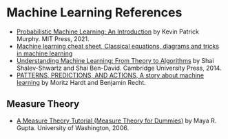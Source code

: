 # Machine Learning References

-  [Probabilistic Machine Learning: An Introduction](https://probml.github.io/pml-book/book1.html) by Kevin Patrick Murphy. MIT Press, 2021.
-  [Machine learning cheat sheet, Classical equations, diagrams and tricks in machine learning](https://github.com/soulmachine/machine-learning-cheat-sheet)
-  [Understanding Machine Learning: From Theory to Algorithms](https://www.cs.huji.ac.il/~shais/UnderstandingMachineLearning/understanding-machine-learning-theory-algorithms.pdf) by Shai Shalev-Shwartz and Shai Ben-David. Cambridge University Press, 2014.
-  [PATTERNS, PREDICTIONS, AND ACTIONS, A story about machine learning](https://mlstory.org/) by Moritz Hardt and Benjamin Recht.

## Measure Theory

-  [A Measure Theory Tutorial (Measure Theory for Dummies)](https://vannevar.ece.uw.edu/techsite/papers/documents/UWEETR-2006-0008.pdf) by Maya R. Gupta. University of Washington, 2006.
